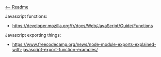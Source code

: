 [<-- Readme](Readme.md)

Javascript functions:

- https://developer.mozilla.org/fr/docs/Web/JavaScript/Guide/Functions

Javascript exporting things:

- https://www.freecodecamp.org/news/node-module-exports-explained-with-javascript-export-function-examples/